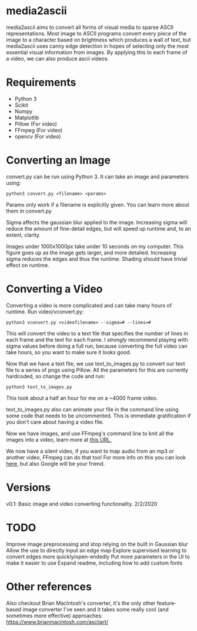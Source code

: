 # media2ascii
media2ascii aims to convert all forms of visual media to sparse ASCII representations. Most image to ASCII programs convert every piece of the image to a character based on brightness which produces a wall of text,
but media2ascii uses canny edge detection in hopes of selecting only the most essential visual information from images. By applying this to each frame of a video, we can also produce ascii videos.

# Requirements
- Python 3
- Scikit
- Numpy
- Matplotlib
- Pillow (For video)
- FFmpeg (For video)
- opencv (For video)

# Converting an Image
convert.py can be run using Python 3. It can take an image and parameters using:
```
python3 convert.py <filename> <params>
```
Params only work if a filename is explicitly given. You can learn more about them in convert.py

Sigma affects the gaussian blur applied to the image. Increasing sigma will reduce the amount of fine-detail edges, but will speed up runtime and, to an extent, clarity.

Images under 1000x1000px take under 10 seconds on my computer. This figure goes up as the image gets larger, and more detailed. Increasing sigma reduces the edges and thus the runtime. Shading should have trivial effect on runtime.


# Converting a Video
Converting a video is more complicated and can take many hours of runtime. Run video/vconvert.py:
```
python3 vconvert.py <videofilename> --sigma=# --lines=#
```
This will convert the video to a text file that specifies the number of lines in each frame and the text for each frame. I *strongly* recommend playing with sigma values before doing a full run, because converting the full video can take hours, so you want to make sure it looks good.

Now that we have a text file, we use text_to_images.py to convert our text file to a series of pngs using Pillow. All the parameters for this are currently hardcoded, so change the code and run:
```
python3 text_to_images.py
```
This took about a half an hour for me on a ~4000 frame video. 

text_to_images.py also can animate your file in the command line using some code that needs to be uncommented. This is immediate gratification if you don't care about having a video file.

Now we have images, and use FFmpeg's command line to knit all the images into a video, learn more at [this URL.](https://hamelot.io/visualization/using-ffmpeg-to-convert-a-set-of-images-into-a-video/)

We now have a silent video, if you want to map audio from an mp3 or another video, FFmpeg can do that too! For more info on this you can look [here](https://superuser.com/questions/590201/add-audio-to-video-using-ffmpeg), but also Google will be your friend.

# Versions
v0.1: Basic image and video converting functionality. 2/2/2020

# TODO
Improve image preprocessing and stop relying on the built in Gaussian blur
Allow the use to directly input an edge map
Explore supervised learning to convert edges more quickly/open-endedly
Put more parameters in the UI to make it easier to use
Expand readme, including how to add custom fonts

# Other references
Also checkout Brian MacIntosh's converter, it's the only other feature-based image converter I've seen and it takes some really cool (and sometimes more effective) approaches: https://www.brianmacintosh.com/asciiart/